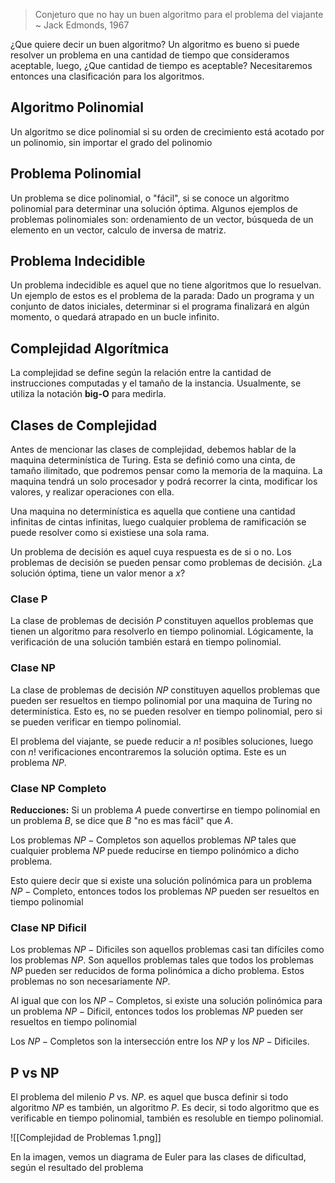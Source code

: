 > Conjeturo que no hay un buen algoritmo para el problema del viajante ~ Jack Edmonds, 1967

¿Que quiere decir un buen algoritmo? Un algoritmo es bueno si puede resolver un problema en una cantidad de tiempo que consideramos aceptable, luego, ¿Que cantidad de tiempo es aceptable? Necesitaremos entonces una clasificación para los algoritmos.

## Algoritmo Polinomial

Un algoritmo se dice polinomial si su orden de crecimiento está acotado por un polinomio, sin importar el grado del polinomio

## Problema Polinomial

Un problema se dice polinomial, o "fácil", si se conoce un algoritmo polinomial para determinar una solución óptima. Algunos ejemplos de problemas polinomiales son: ordenamiento de un vector, búsqueda de un elemento en un vector, calculo de inversa de matriz.

## Problema Indecidible

Un problema indecidible es aquel que no tiene algoritmos que lo resuelvan. Un ejemplo de estos es el problema de la parada: Dado un programa y un conjunto de datos iniciales, determinar si el programa finalizará en algún momento, o quedará atrapado en un bucle infinito.

## Complejidad Algorítmica

La complejidad se define según la relación entre la cantidad de instrucciones computadas y el tamaño de la instancia. Usualmente, se utiliza la notación **big-O** para medirla.

## Clases de Complejidad

Antes de mencionar las clases de complejidad, debemos hablar de la maquina determinística de Turing. Esta se definió como una cinta, de tamaño ilimitado, que podremos pensar como la memoria de la maquina. La maquina tendrá un solo procesador y podrá recorrer la cinta, modificar los valores, y realizar operaciones con ella.

Una maquina no determinística es aquella que contiene una cantidad infinitas de cintas infinitas, luego cualquier problema de ramificación se puede resolver como si existiese una sola rama.

Un problema de decisión es aquel cuya respuesta es de si o no. Los problemas de decisión se pueden pensar como problemas de decisión. ¿La solución óptima, tiene un valor menor a $x$?

### Clase P

La clase de problemas de decisión $P$ constituyen aquellos problemas que tienen un algoritmo para resolverlo en tiempo polinomial. Lógicamente, la verificación de una solución también estará en tiempo polinomial.

### Clase NP

La clase de problemas de decisión $NP$ constituyen aquellos problemas que pueden ser resueltos en tiempo polinomial por una maquina de Turing no determinística. Esto es, no se pueden resolver en tiempo polinomial, pero si se pueden verificar en tiempo polinomial.

El problema del viajante, se puede reducir a $n!$ posibles soluciones, luego con $n!$ verificaciones encontraremos la solución optima. Este es un problema $NP$.

### Clase NP Completo

**Reducciones:** Si un problema $A$ puede convertirse en tiempo polinomial en un problema $B$, se dice que $B$ "no es mas fácil" que $A$.

Los problemas $NP{-}\text{Completos}$ son aquellos problemas $NP$ tales que cualquier problema $NP$ puede reducirse en tiempo polinómico a dicho problema.

Esto quiere decir que si existe una solución polinómica para un problema $NP{-}\text{Completo}$, entonces todos los problemas $NP$ pueden ser resueltos en tiempo polinomial

### Clase NP Dificil

Los problemas $NP{-}\text{Dificiles}$ son aquellos problemas casi tan difíciles como los problemas $NP$. Son aquellos problemas tales que todos los problemas $NP$ pueden ser reducidos de forma polinómica a dicho problema. Estos problemas no son necesariamente $NP$.

Al igual que con los $NP{-}\text{Completos}$, si existe una solución polinómica para un problema $NP{-}\text{Dificil}$, entonces todos los problemas $NP$ pueden ser resueltos en tiempo polinomial

Los $NP{-}\text{Completos}$ son la intersección entre los $NP$ y los $NP{-}\text{Dificiles}$.

## P vs NP

El problema del milenio $P$ vs. $NP$. es aquel que busca definir si todo algoritmo $NP$ es también, un algoritmo $P$. Es decir, si todo algoritmo que es verificable en tiempo polinomial, también es resoluble en tiempo polinomial.

![[Complejidad de Problemas 1.png]]

En la imagen, vemos un diagrama de Euler para las clases de dificultad, según el resultado del problema
